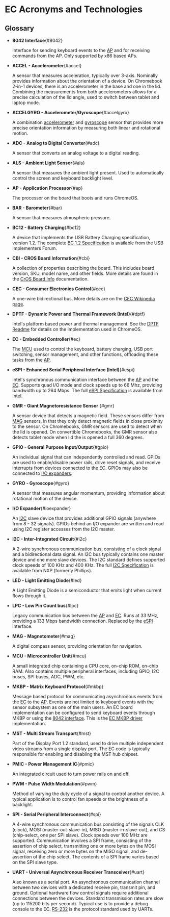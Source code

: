 # EC Acronyms and Technologies

## Glossary
*   **8042 Interface**{#8042}

    Interface for sending keyboard events to the [AP](#ap) and for receiving
    commands from the AP. Only supported by x86 based APs.

*   **ACCEL - Accelerometer**{#accel}

    A sensor that measures acceleration, typically over 3-axis. Nominally
    provides information about the orientation of a device. On Chromebook 2-in-1
    devices, there is an accelerometer in the base and one in the lid. Combining
    the measurements from both accelerometers allows for a precise calculation
    of the lid angle, used to switch between tablet and laptop mode.

*   **ACCELGYRO - Accelerometer/Gyroscope**{#accelgyro}

    A combination [accelerometer](#accel) and [gyroscope](#gyro) sensor that
    provides more precise orientation information by measuring both linear and
    rotational motion.

*   **ADC - Analog to Digital Converter**{#adc}

    A sensor that converts an analog voltage to a digital reading.

*   **ALS - Ambient Light Sensor**{#als}

    A sensor that measures the ambient light present. Used to automatically
    control the screen and keyboard backlight level.

*   **AP - Application Processor**{#ap}

    The processor on the board that boots and runs ChromeOS.

*   **BAR - Barometer**{#bar}

    A sensor that measures atmospheric pressure.

*   **BC12 - Battery Charging**{#bc12}

    A device that implements the USB Battery Charging specification, version
    1.2. The complete [BC 1.2 Specification] is available from the USB
    Implementers Forum.

*   **CBI - CROS Board Information**{#cbi}

    A collection of properties describing the board. This includes board
    version, SKU, model name, and other fields. More details are found in the
    [CrOS Board Info] documentation.

*   **CEC - Consumer Electronics Control**{#cec}

    A one-wire bidirectional bus.  More details are on the [CEC Wikipedia page].

*   **DPTF - Dynamic Power and Thermal Framework (Intel)**{#dptf}

    Intel's platform based power and thermal management. See the [DPTF Readme]
    for details on the implementation used in ChromeOS.

*   **EC - Embedded Controller**{#ec}

    The [MCU](#mcu) used to control the keyboard, battery charging, USB port
    switching, sensor management, and other functions, offloading these tasks
    from the [AP](#ap).

*   **eSPI - Enhanced Serial Peripheral Interface (Intel)**{#espi}

    Intel's synchronous communication interface between the [AP](#ap) and the
    [EC](#ec). Supports quad I/O mode and clock speeds up to 66 Mhz, providing
    bandwidth up to 264 Mbps. The full [eSPI Specification] is available from
    Intel.

*   **GMR - Giant Magnetoresistance Sensor** {#gmr}

    A sensor device that detects a magnetic field. These sensors differ from
    [MAG](#mag) sensors, in that they only detect magnetic fields in close
    proximity to the sensor. On Chromebooks, GMR sensors are used to detect when
    the lid is opened.  On convertible Chromebooks, the GMR sensor also detects tablet mode when lid the is opened a full 360 degrees.

*   **GPIO - General Purpose Input/Output**{#gpio}

    An individual signal that can independently controlled and read.  GPIOs are
    used to enable/disable power rails, drive reset signals, and receive
    interrupts from devices connected to the EC.  GPIOs may also be connected
    to [I/O expanders](#ioexpander).

*   **GYRO - Gyroscope**{#gyro}

    A sensor that measures angular momentum, providing information about
    rotational motion of the device.

*   **I/O Expander**{#ioexpander}

    An [I2C](#i2c) slave device that provides additional GPIO signals (anywhere
    from 8 - 32 signals).  GPIOs behind an I/O expander are written and read
    using I2C register accesses from the I2C master.

*   **I2C - Inter-Integrated Circuit**{#i2c}

    A 2-wire synchronous communication bus, consisting of a clock signal and a
    bidirectional data signal. An I2C bus typically contains one master device
    and one more slave devices. The I2C standard defines supported clock speeds
    of 100 KHz and 400 KHz. The full [I2C Specification] is available from NXP
    (formerly Phillips).

*   **LED - Light Emitting Diode**{#led}

    A Light Emitting Diode is a semiconductor that emits light when current flows through it.

*   **LPC - Low Pin Count bus**{#lpc}

    Legacy communication bus between the [AP](#ap) and [EC](#ec). Runs at 33
    MHz, providing a 133 Mbps bandwidth connection.  Replaced by the
    [eSPI](#espi) interface.

*   **MAG - Magnetometer**{#mag}

    A digital compass sensor, providing orientation for navigation.

*   **MCU - Microcontroller Unit**{#mcu}

    A small integrated chip containing a CPU core, on-chip ROM, on-chip RAM.
    Also contains multiple peripheral interfaces, including GPIO, I2C buses, SPI
    buses, ADC, PWM, etc.

*   **MKBP - Matrix Keyboard Protocol**{#mkbp}

    Message based protocol for communicating asynchronous events from the
    [EC](#ec) to the [AP](#ap). Events are not limited to keyboard events with
    the sensor subsystem as one of the main users. An EC board implementation
    can be configured to send keyboard events through MKBP or using the [8042
    interface](#8042). This is the [EC MKBP driver] implementation.

*   **MST - Multi Stream Transport**{#mst}

    Part of the Display Port 1.2 standard, used to drive multiple independent
    video streams from a single display port. The EC code is typically
    responsible for enabling and disabling the MST hub chipset.

*   **PMIC - Power Management IC**{#pmic}

    An integrated circuit used to turn power rails on and off.

*   **PWM - Pulse Width Modulation**{#pwm}

    Method of varying the duty cycle of a signal to control another device. A
    typical application is to control fan speeds or the brightness of a
    backlight.

*   **SPI - Serial Peripheral Interconnect**{#spi}

    A 4-wire synchronous communication bus consisting of the signals CLK
    (clock), MOSI (master-out-slave-in), MISO (master-in-slave-out), and CS
    (chip-select, one per SPI slave).  Clock speeds over 100 MHz are supported.
    Communication involves a SPI frame, consisting of the assertion of chip
    select, transmitting one or more bytes on the MOSI signal, receiving zero or
    more bytes on the MISO signal, and de-assertion of the chip select.  The
    contents of a SPI frame varies based on the SPI slave type.

*   **UART - Universal Asynchronous Receiver Transceiver**{#uart}

    Also known as a serial port.  An asynchronous communication channel between
    two devices with a dedicated receive pin, transmit pin, and ground. Optional
    hardware flow control signals require additional connections between the
    devices. Standard transmission rates are slow (up to 115200 bits per
    second). Typical use is to provide a debug console to the EC. [RS-232] is
    the protocol standard used by UARTs.


[BC 1.2 Specification]: <https://www.usb.org/document-library/battery-charging-v12-spec-and-adopters-agreement>
[CrOS Board Info]: <https://chromium.googlesource.com/chromiumos/docs/+/master/design_docs/cros_board_info.md>
[CEC Wikipedia page]: <https://en.wikipedia.org/wiki/Consumer_Electronics_Control>
[DPTF Readme]: <https://github.com/intel/dptf/blob/master/README.txt>
[eSPI Specification]: <https://www.intel.com/content/dam/support/us/en/documents/software/chipset-software/327432-004_espi_base_specification_rev1.0.pdf>
[I2C Specification]: <https://www.nxp.com/docs/en/user-guide/UM10204.pdf>
[RS-232]: <https://en.wikipedia.org/wiki/RS-232>
[EC MKBP driver]: <https://chromium.googlesource.com/chromiumos/platform/ec/+/refs/heads/master/common/keyboard_mkbp.c>
